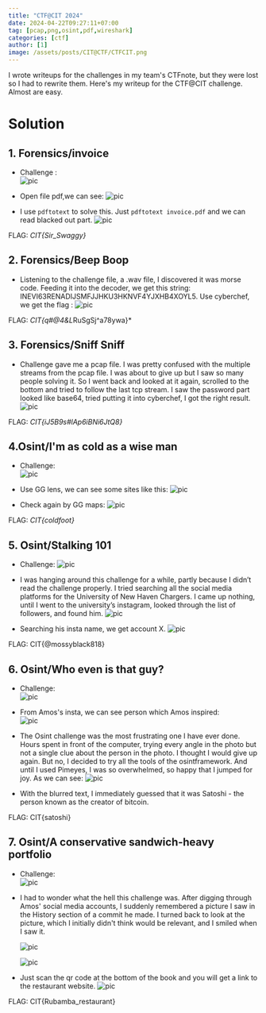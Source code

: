 ```yaml
--- 
title: "CTF@CIT 2024"
date: 2024-04-22T09:27:11+07:00
tag: [pcap,png,osint,pdf,wireshark]
categories: [ctf]
author: [1]
image: /assets/posts/CIT@CTF/CTFCIT.png
---
```


I wrote writeups for the challenges in my team's CTFnote, but they were lost so I had to rewrite them. Here's my writeup for the CTF@CIT challenge. Almost are easy.

# Solution

## 1. Forensics/invoice 
- Challenge : <br>
    ![pic](/assets/posts/CIT@CTF/Forensics/Invoice/chall.png)

- Open file pdf,we can see:
    ![pic](/assets/posts/CIT@CTF/Forensics/Invoice/black.png)

- I use `pdftotext` to solve this. Just `pdftotext invoice.pdf` and we can read blacked out part.
    ![pic](/assets/posts/CIT@CTF/Forensics/Invoice/flag.png)

FLAG: *CIT{Sir_Swaggy}*

## 2. Forensics/Beep Boop
- Listening to the challenge file, a .wav file, I discovered it was morse code. Feeding it into the decoder, we get this string: INEVI63RENADIJSMFJJHKU3HKNVF4YJXHB4XOYL5. Use cyberchef, we get the flag :
    ![pic](/assets/posts/CIT@CTF/Forensics/Beep%20boop/flag.png)

FLAG: *CIT{q#@4&L*RuSgSj^a78ywa}*

## 3. Forensics/Sniff Sniff
- Challenge gave me a pcap file. I was pretty confused with the multiple streams from the pcap file. I was about to give up but I saw so many people solving it. So I went back and looked at it again, scrolled to the bottom and tried to follow the last tcp stream. I saw the password part looked like base64, tried putting it into cyberchef, I got the right result.
    ![pic](/assets/posts/CIT@CTF/Forensics/Sniff%20sniff/base64.png)

FLAG: *CIT{iJ5B9s#lAp6iBNi6JtQ8}*

## 4.Osint/I'm as cold as a wise man
- Challenge: <br>
    ![pic](/assets/posts/CIT@CTF/Osint/I'm%20as%20cold%20as%20a%20wise%20man/chall.png)

- Use GG lens, we can see some sites like this:
    ![pic](/assets/posts/CIT@CTF/Osint/I'm%20as%20cold%20as%20a%20wise%20man/GGlens.png)

- Check again by GG maps: 
    ![pic](/assets/posts/CIT@CTF/Osint/I'm%20as%20cold%20as%20a%20wise%20man/check.png)

FLAG: *CIT{coldfoot}*

## 5. Osint/Stalking 101
- Challenge: 
    ![pic](/assets/posts/CIT@CTF/Osint/Stalking%20101/chall.png)

- I was hanging around this challenge for a while, partly because I didn’t read the challenge properly. I tried searching all the social media platforms for the University of New Haven Chargers. I came up nothing, until I went to the university’s instagram, looked through the list of followers, and found him. 
    ![pic](/assets/posts/CIT@CTF/Osint/Stalking%20101/amos-insta.png)

- Searching his insta name, we get account X.
    ![pic](/assets/posts/CIT@CTF/Osint/Stalking%20101/amos-x.png)

FLAG: CIT{@mossyblack818}

## 6. Osint/Who even is that guy?
- Challenge: <br>
    ![pic](/assets/posts/CIT@CTF/Osint/Who%20even%20is%20that%20guy/chall.png)

- From Amos's insta, we can see person which Amos inspired:  
    ![pic](/assets/posts/CIT@CTF/Osint/Who%20even%20is%20that%20guy/amos-insta.png)

- The Osint challenge was the most frustrating one I have ever done. Hours spent in front of the computer, trying every angle in the photo but not a single clue about the person in the photo. I thought I would give up again. But no, I decided to try all the tools of the osintframework. And until I used Pimeyes, I was so overwhelmed, so happy that I jumped for joy. As we can see: 
    ![pic](/assets/posts/CIT@CTF/Osint/Who%20even%20is%20that%20guy/satoshi.png)

- With the blurred text, I immediately guessed that it was Satoshi - the person known as the creator of bitcoin.

FLAG: CIT{satoshi}

## 7. Osint/A conservative sandwich-heavy portfolio
- Challenge: <br>
    ![pic](/assets/posts/CIT@CTF/Osint/A%20conservative%20sandwich-heavy%20portfolio/chall.png)

- I had to wonder what the hell this challenge was. After digging through Amos' social media accounts, I suddenly remembered a picture I saw in the History section of a commit he made. I turned back to look at the picture, which I initially didn't think would be relevant, and I smiled when I saw it.

    ![pic](/assets/posts/CIT@CTF/Osint/A%20conservative%20sandwich-heavy%20portfolio/history.png)

    ![pic](/assets/posts/CIT@CTF/Osint/A%20conservative%20sandwich-heavy%20portfolio/commit.png)

- Just scan the qr code at the bottom of the book and you will get a link to the restaurant website.
    ![pic](/assets/posts/CIT@CTF/Osint/A%20conservative%20sandwich-heavy%20portfolio/scan-qr.png)

FLAG: CIT{Rubamba_restaurant}

